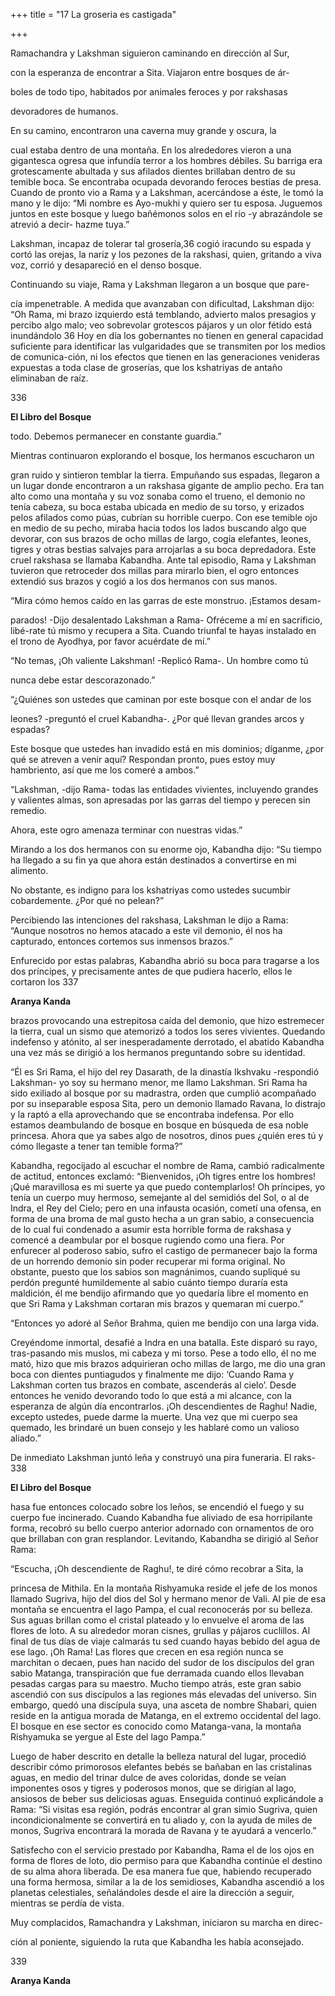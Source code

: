 +++
title = "17 La groseria es castigada"

+++

Ramachandra y Lakshman siguieron caminando en dirección al Sur, 

con la esperanza de encontrar a Sita. Viajaron entre bosques de ár-

boles de todo tipo, habitados por animales feroces y por rakshasas 

devoradores de humanos. 

En su camino, encontraron una caverna muy grande y oscura, la 

cual estaba dentro de una montaña. En los alrededores vieron a una gigantesca ogresa que infundía terror a los hombres débiles. Su barriga era grotescamente abultada y sus afilados dientes brillaban dentro de su temible boca. Se encontraba ocupada devorando feroces bestias de presa. Cuando de pronto vio a Rama y a Lakshman, acercándose a éste, le tomó la mano y le dijo: “Mi nombre es Ayo-mukhi y quiero ser tu esposa. Juguemos juntos en este bosque y luego bañémonos solos en el río -y abrazándole se atrevió a decir- hazme tuya.” 

Lakshman, incapaz de tolerar tal grosería,36 cogió iracundo su espada y cortó las orejas, la nariz y los pezones de la rakshasi, quien, gritando a viva voz, corrió y desapareció en el denso bosque. 

Continuando su viaje, Rama y Lakshman llegaron a un bosque que pare-

cía impenetrable. A medida que avanzaban con dificultad, Lakshman dijo: “Oh Rama, mi brazo izquierdo está temblando, advierto malos presagios y percibo algo malo; veo sobrevolar grotescos pájaros y un olor fétido está inundándolo 36 Hoy en día los gobernantes no tienen en general capacidad suficiente para identificar las vulgaridades que se transmiten por los medios de comunica-ción, ni los efectos que tienen en las generaciones venideras expuestas a toda clase de groserías, que los kshatriyas de antaño eliminaban de raíz. 

336

**El Libro del Bosque**

todo. Debemos permanecer en constante guardia.” 

Mientras continuaron explorando el bosque, los hermanos escucharon un 

gran ruido y sintieron temblar la tierra. Empuñando sus espadas, llegaron a un lugar donde encontraron a un rakshasa gigante de amplio pecho. Era tan alto como una montaña y su voz sonaba como el trueno, el demonio no tenía cabeza, su boca estaba ubicada en medio de su torso, y erizados pelos afilados como púas, cubrían su horrible cuerpo. Con ese temible ojo en medio de su pecho, miraba hacia todos los lados buscando algo que devorar, con sus brazos de ocho millas de largo, cogía elefantes, leones, tigres y otras bestias salvajes para arrojarlas a su boca depredadora. Este cruel rakshasa se llamaba Kabandha. Ante tal episodio, Rama y Lakshman tuvieron que retroceder dos millas para mirarlo bien, el ogro entonces extendió sus brazos y cogió a los dos hermanos con sus manos. 

“Mira cómo hemos caído en las garras de este monstruo. ¡Estamos desam-

parados\! -Dijo desalentado Lakshman a Rama- Ofréceme a mí en sacrificio, libé-rate tú mismo y recupera a Sita. Cuando triunfal te hayas instalado en el trono de Ayodhya, por favor acuérdate de mí.” 

“No temas, ¡Oh valiente Lakshman\! -Replicó Rama-. Un hombre como tú 

nunca debe estar descorazonado.” 

“¿Quiénes son ustedes que caminan por este bosque con el andar de los 

leones? -preguntó el cruel Kabandha-. ¿Por qué llevan grandes arcos y espadas? 

Este bosque que ustedes han invadido está en mis dominios; díganme, ¿por qué se atreven a venir aquí? Respondan pronto, pues estoy muy hambriento, así que me los comeré a ambos.” 

“Lakshman, -dijo Rama- todas las entidades vivientes, incluyendo grandes y valientes almas, son apresadas por las garras del tiempo y perecen sin remedio. 

Ahora, este ogro amenaza terminar con nuestras vidas.” 

Mirando a los dos hermanos con su enorme ojo, Kabandha dijo: “Su tiempo ha llegado a su fin ya que ahora están destinados a convertirse en mi alimento. 

No obstante, es indigno para los kshatriyas como ustedes sucumbir cobardemente. ¿Por qué no pelean?” 

Percibiendo las intenciones del rakshasa, Lakshman le dijo a Rama: “Aunque nosotros no hemos atacado a este vil demonio, él nos ha capturado, entonces cortemos sus inmensos brazos.” 

Enfurecido por estas palabras, Kabandha abrió su boca para tragarse a los dos príncipes, y precisamente antes de que pudiera hacerlo, ellos le cortaron los 337

**Aranya Kanda**

brazos provocando una estrepitosa caída del demonio, que hizo estremecer la tierra, cual un sismo que atemorizó a todos los seres vivientes. Quedando indefenso y atónito, al ser inesperadamente derrotado, el abatido Kabandha una vez más se dirigió a los hermanos preguntando sobre su identidad. 

“Él es Sri Rama, el hijo del rey Dasarath, de la dinastía Ikshvaku -respondió Lakshman- yo soy su hermano menor, me llamo Lakshman. Sri Rama ha sido exiliado al bosque por su madrastra, orden que cumplió acompañado por su inseparable esposa Sita, pero un demonio llamado Ravana, lo distrajo y la raptó a ella aprovechando que se encontraba indefensa. Por ello estamos deambulando de bosque en bosque en búsqueda de esa noble princesa. Ahora que ya sabes algo de nosotros, dinos pues ¿quién eres tú y cómo llegaste a tener tan temible forma?” 

Kabandha, regocijado al escuchar el nombre de Rama, cambió radicalmente de actitud, entonces exclamó: “Bienvenidos, ¡Oh tigres entre los hombres\! ¡Qué maravillosa es mi suerte ya que puedo contemplarlos\! Oh príncipes, yo tenía un cuerpo muy hermoso, semejante al del semidiós del Sol, o al de Indra, el Rey del Cielo; pero en una infausta ocasión, cometí una ofensa, en forma de una broma de mal gusto hecha a un gran sabio, a consecuencia de lo cual fui condenado a asumir esta horrible forma de rakshasa y comencé a deambular por el bosque rugiendo como una fiera. Por enfurecer al poderoso sabio, sufro el castigo de permanecer bajo la forma de un horrendo demonio sin poder  recuperar mi forma original. No obstante, puesto que los sabios son magnánimos, cuando supliqué su perdón pregunté humildemente al sabio cuánto tiempo duraría esta maldición, él me bendijo afirmando que yo quedaría libre el momento en que Sri Rama y Lakshman cortaran mis brazos y quemaran mi cuerpo.” 

“Entonces yo adoré al Señor Brahma, quien me bendijo con una larga vida. 

Creyéndome inmortal, desafié a Indra en una batalla. Este disparó su rayo, tras-pasando mis muslos, mi cabeza y mi torso. Pese a todo ello, él no me mató, hizo que mis brazos adquirieran ocho millas de largo, me dio una gran boca con dientes puntiagudos y finalmente me dijo: ‘Cuando Rama y Lakshman corten tus brazos en combate, ascenderás al cielo’. Desde entonces he venido devorando todo lo que está a mi alcance, con la esperanza de algún día encontrarlos. ¡Oh descendientes de Raghu\! Nadie, excepto ustedes, puede darme la muerte. Una vez que mi cuerpo sea quemado, les brindaré un buen consejo y les hablaré como un valioso aliado.” 

De inmediato Lakshman juntó leña y construyó una pira funeraria. El raks-338

**El Libro del Bosque**

hasa fue entonces colocado sobre los leños, se encendió el fuego y su cuerpo fue incinerado. Cuando Kabandha fue aliviado de esa horripilante forma, recobró su bello cuerpo anterior adornado con ornamentos de oro que brillaban con gran resplandor. Levitando, Kabandha se dirigió al Señor Rama:

“Escucha, ¡Oh descendiente de Raghu\!, te diré cómo recobrar a Sita, la 

princesa de Mithila. En la montaña Rishyamuka reside el jefe de los monos llamado Sugriva, hijo del dios del Sol y hermano menor de Vali. Al pie de esa montaña se encuentra el lago Pampa, el cual reconocerás por su belleza. Sus aguas brillan como el cristal plateado y lo envuelve el aroma de las flores de loto. A su alrededor moran cisnes, grullas y pájaros cuclillos. Al final de tus días de viaje calmarás tu sed cuando hayas bebido del agua de ese lago. ¡Oh Rama\! Las flores que crecen en esa región nunca se marchitan o decaen, pues han nacido del sudor de los discípulos del gran sabio Matanga, transpiración que fue derramada cuando ellos llevaban pesadas cargas para su maestro. Mucho tiempo atrás, este gran sabio ascendió con sus discípulos a las regiones más elevadas del universo. Sin embargo, quedó una discípula suya, una asceta de nombre Shabari, quien reside en la antigua morada de Matanga, en el extremo occidental del lago. El bosque en ese sector es conocido como Matanga-vana, la montaña Rishyamuka se yergue al Este del lago Pampa.” 

Luego de haber descrito en detalle la belleza natural del lugar, procedió describir cómo primorosos elefantes bebés se bañaban en las cristalinas aguas, en medio del trinar dulce de aves coloridas, donde se veían imponentes osos y tigres y poderosos monos, que se dirigían al lago, ansiosos de beber sus deliciosas aguas. Enseguida continuó explicándole a Rama: “Si visitas esa región, podrás encontrar al gran simio Sugriva, quien incondicionalmente se convertirá en tu aliado y, con la ayuda de miles de monos, Sugriva encontrará la morada de Ravana y te ayudará a vencerlo.” 

Satisfecho con el servicio prestado por Kabandha, Rama el de los ojos en forma de flores de loto, dio permiso para que Kabandha continúe el destino de su alma ahora liberada. De esa manera fue que, habiendo recuperado una forma hermosa, similar a la de los semidioses, Kabandha ascendió a los planetas celestiales, señalándoles desde el aire la dirección a seguir, mientras se perdía de vista. 

Muy complacidos, Ramachandra y Lakshman, iniciaron su marcha en direc-

ción al poniente, siguiendo la ruta que Kabandha les había aconsejado. 

339

**Aranya Kanda**
